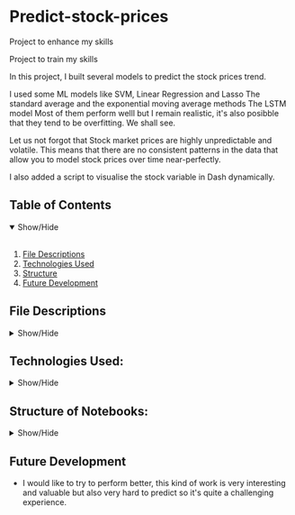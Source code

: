 # Predict-stock-prices
Project to enhance my skills

Project to train my skills

In this project, I built several models to predict the stock prices trend.

I used some ML models like SVM, Linear Regression and Lasso
The standard average and the exponential moving average methods
The LSTM model
Most of them perform welll but I remain realistic, it's also posibble that they tend to be overfitting. We shall see.

Let us not forgot that Stock market prices are highly unpredictable and volatile. This means that there are no consistent patterns in the data that allow you to model stock prices over time near-perfectly.

I also added a script to visualise the stock variable in Dash dynamically.

## Table of Contents
<details open>
<summary>Show/Hide</summary>
<br>

1. [ File Descriptions ](#File_Description)
2. [ Technologies Used ](#Technologies_Used)    
3. [ Structure ](#Structure)
4. [ Future Development ](#Executive_Summary)
</details>

## File Descriptions
<details>
<a name="File_Description"></a>
<summary>Show/Hide</summary>
<br>
  
* train.csv  - the training set with the Data of the stock flux, and the price for Open/High/Low/Close and the volume.

</details>

## Technologies Used:
<details>
<a name="Technologies_Used"></a>
<summary>Show/Hide</summary>
<br>
    
* <strong>Python</strong>
* <strong>Pandas</strong>
* <strong>Numpy</strong>
* <strong>Matplotlib</strong>
* <strong>Seaborn</strong>
* <strong>NLTK</strong>
* <strong>Bokeh</strong>
* <strong>Scikit-Learn</strong>
* <strong>Keras</strong>
* <strong>Tensorflow</strong>
* <strong>Dash</strong>
</details>

## Structure of Notebooks:
<details>
<a name="Structure"></a>
<summary>Show/Hide</summary>
<br>
    
1. Import packages
2. Load data
3. EDA
4. Support Vector Machine
5. Linear Regression
6. Lasso
7. Machine learning models performances
8. A quick look at our model's performance
9. One-Step Ahead Prediction via Averaging
10. Standard Average
11. Exponential moving average
12. Deep Learning with LSTM
13. Univariate time series with LSTM
14. Multivariate time series with LSTM
</details>  


<a name="Executive_Summary"></a>
## Future Development
    
* I would like to try to perform better, this kind of work is very interesting and valuable but also very hard to predict so it's quite a challenging experience.


